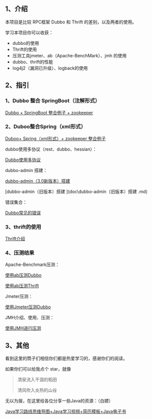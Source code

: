 ## 1、介绍

本项目是比较 RPC框架 Dubbo 和 Thrift 的差别，以及两者的使用。

学习本项目你可以收获：

- dubbo的使用
- Thrift的使用
- 压测工具jmeter、ab（Apache-BenchMark）、jmh 的使用
- dubbo、thrift的性能
- log4j2（漏洞已升级）、logback的使用



## 2、指引

### 1、Dubbo  整合 SpringBoot（注解形式）

 [Dubbo + SpringBoot 整合例子 + zookeeper](dubbo-samples-springcloud/Dubbo整合SpringBoot（注解形式）.md)

### 2、Duboo整合Spring（xml形式）

[Duboo+ Spring（xml形式）+ zookeeper 整合例子](dubbo-samples-xml/Dubbo整合Spring（xml形式）.md) 

dubbo使用多协议（rest、dubbo、hessian）：

 [Dubbo使用多协议](doc\Dubbo使用多协议.md) 

dubbo-admin 搭建：

 [dubbo-admin（3.0新版本）搭建](doc\dubbo-admin（3.0新版本）搭建.md) 

 [dubbo-admin（旧版本）搭建 ](doc\dubbo-admin（旧版本）搭建 .md) 

错误集合：

 [Dubbo常见的错误](doc\Dubbo常见的错误.md) 

### 3、thrift的使用

 [Thrift介绍](doc\thrift介绍.md) 



### 4、压测结果

Apache-Benchmark压测：

 [使用ab压测Dubbo](doc\使用ab压测Dubbo.md) 

 [使用ab压测Thrift](doc\使用ab压测Thrift.md) 

Jmeter压测：

 [使用Jmeter压测Dubbo](doc\使用Jmeter压测Dubbo.md) 

JMH介绍、使用、压测：

 [使用JMH进行压测](doc\使用JMH进行压测.md) 



## 3、其他

看到这里的筒子们相信你们都是热爱学习的，感谢你们的阅读。

如果你们可以给我点个 star，就像

> 清泉流入干涸的稻田
>
> 清风吹入炎热的山谷

无以为报，在这里给各位分享一些Java的资源：（白嫖）

[Java学习路线思维导图+Java学习视频+简历模板+Java电子书](https://rain.baimuxym.cn/article/5#menu_5)

